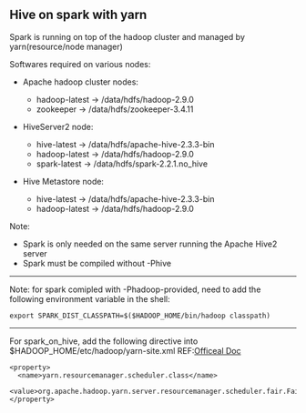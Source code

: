 ## Hive on spark with yarn ##

Spark is running on top of the hadoop cluster and managed by yarn(resource/node manager)

Softwares required on various nodes:
* Apache hadoop cluster nodes:
  - hadoop-latest -> /data/hdfs/hadoop-2.9.0
  - zookeeper -> /data/hdfs/zookeeper-3.4.11

* HiveServer2 node:
  - hive-latest -> /data/hdfs/apache-hive-2.3.3-bin
  - hadoop-latest -> /data/hdfs/hadoop-2.9.0
  - spark-latest -> /data/hdfs/spark-2.2.1.no_hive

* Hive Metastore node:
  - hive-latest -> /data/hdfs/apache-hive-2.3.3-bin
  - hadoop-latest -> /data/hdfs/hadoop-2.9.0

Note:
* Spark is only needed on the same server running the Apache Hive2 server
* Spark must be compiled without -Phive

---
Note: for spark comipled with -Phadoop-provided, need to add the following environment variable in the shell:
```
export SPARK_DIST_CLASSPATH=$($HADOOP_HOME/bin/hadoop classpath)

```
---
For spark_on_hive, add the following directive into $HADOOP_HOME/etc/hadoop/yarn-site.xml
REF:[Officeal Doc](https://cwiki.apache.org/confluence/display/Hive/Hive+on+Spark%3A+Getting+Started)
```
<property>
  <name>yarn.resourcemanager.scheduler.class</name>
  <value>org.apache.hadoop.yarn.server.resourcemanager.scheduler.fair.FairScheduler</value>
</property>
```

